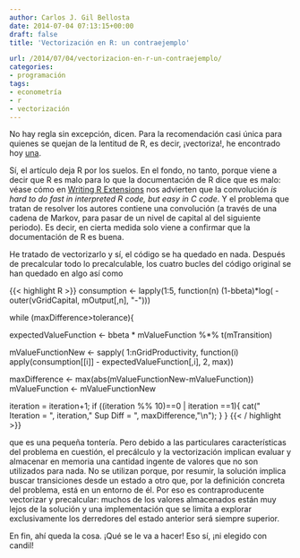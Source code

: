 ```yaml
---
author: Carlos J. Gil Bellosta
date: 2014-07-04 07:13:15+00:00
draft: false
title: 'Vectorización en R: un contraejemplo'

url: /2014/07/04/vectorizacion-en-r-un-contraejemplo/
categories:
- programación
tags:
- econometría
- r
- vectorización
---
```


No hay regla sin excepción, dicen. Para la recomendación casi única para quienes se quejan de la lentitud de R, es decir, ¡vectoriza!, he encontrado hoy [una](http://www.fedeablogs.net/economia/?p=38514).

Sí, el artículo deja R por los suelos. En el fondo, no tanto, porque viene a decir que R es malo para lo que la documentación de R dice que es malo: véase cómo en [Writing R Extensions](http://cran.r-project.org/doc/manuals/r-release/R-exts.html#Interface-functions-_002eC-and-_002eFortran) nos advierten que la convolución _is hard to do fast in interpreted R code, but easy in C code_. Y el problema que tratan de resolver los autores contiene una convolución (a través de una cadena de Markov, para pasar de un nivel de capital al del siguiente periodo). Es decir, en cierta medida solo viene a confirmar que la documentación de R es buena.

He tratado de vectorizarlo y sí, el código se ha quedado en nada. Después de precalcular todo lo precalculable, los cuatro bucles del código original se han quedado en algo así como

{{< highlight R >}}
consumption <- lapply(1:5,
  function(n) (1-bbeta)*log( - outer(vGridCapital,
    mOutput[,n], "-")))

while (maxDifference>tolerance){

  expectedValueFunction <- bbeta * mValueFunction %*% t(mTransition)

  mValueFunctionNew <- sapply(
    1:nGridProductivity,
    function(i)
      apply(consumption[[i]] - expectedValueFunction[,i], 2, max))

  maxDifference  <- max(abs(mValueFunctionNew-mValueFunction))
  mValueFunction <- mValueFunctionNew

  iteration = iteration+1;
  if ((iteration %% 10)==0 | iteration ==1){
    cat("  Iteration = ", iteration," Sup Diff = ",
      maxDifference,"\n");
  }
}
{{< / highlight >}}

que es una pequeña tontería. Pero debido a las particulares características del problema en cuestión, el precálculo y la vectorización implican evaluar y almacenar en memoria una cantidad ingente de valores que no son utilizados para nada. No se utilizan porque, por resumir, la solución implica buscar transiciones desde un estado a otro que, por la definición concreta del problema, está en un entorno de él. Por eso es contraproducente vectorizar y precalcular: muchos de los valores almacenados están muy lejos de la solución y una implementación que se limita a explorar exclusivamente los derredores del estado anterior será siempre superior.

En fin, ahí queda la cosa. ¡Qué se le va a hacer! Eso sí, ¡ni elegido con candil!

